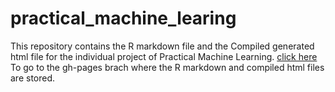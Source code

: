 # practical_machine_learing
This repository contains the R markdown file and the Compiled generated html file for the individual project of Practical Machine Learning.
[click here](https://github.com/nilutpalsundi/practical_machine_learing/tree/gh-pages) To go to the gh-pages brach where the R markdown and compiled html files are stored.
